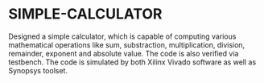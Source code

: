 # SIMPLE-CALCULATOR
Designed a simple calculator, which is capable of computing various mathematical operations like sum, substraction, multiplication, division, remainder, exponent and absolute value. The code is also verified via testbench. The code is simulated by both Xilinx Vivado software as well as Synopsys toolset.
